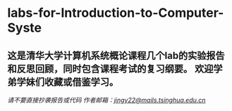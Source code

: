 # labs-for-Introduction-to-Computer-Syste
这是清华大学**计算机系统概论**课程几个lab的实验报告和反思回顾，同时包含课程考试的复习纲要。
欢迎学弟学妹们收藏或借鉴学习。
---
*请不要直接抄袭报告或代码*
*作者邮箱：jingy22@mails.tsinghua.edu.cn*
